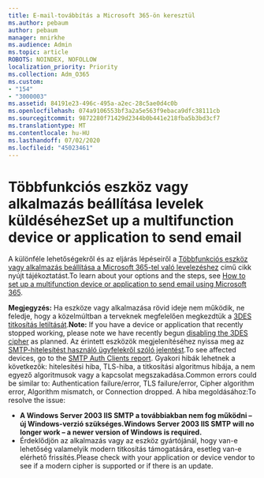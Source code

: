 ```yaml
---
title: E-mail-továbbítás a Microsoft 365-ön keresztül
ms.author: pebaum
author: pebaum
manager: mnirkhe
ms.audience: Admin
ms.topic: article
ROBOTS: NOINDEX, NOFOLLOW
localization_priority: Priority
ms.collection: Adm_O365
ms.custom:
- "154"
- "3000003"
ms.assetid: 84191e23-496c-495a-a2ec-28c5ae0d4c0b
ms.openlocfilehash: 074a9106553bf3a2a5e563f9ebaca9dfc38111cb
ms.sourcegitcommit: 9872280f71429d2344b0b441e218fba5b3bd3cf7
ms.translationtype: MT
ms.contentlocale: hu-HU
ms.lasthandoff: 07/02/2020
ms.locfileid: "45023461"
---
```

# <a name="set-up-a-multifunction-device-or-application-to-send-email"></a><span data-ttu-id="1a87b-102">Többfunkciós eszköz vagy alkalmazás beállítása levelek küldéséhez</span><span class="sxs-lookup"><span data-stu-id="1a87b-102">Set up a multifunction device or application to send email</span></span>

<span data-ttu-id="1a87b-103">A különféle lehetőségekről és az eljárás lépéseiről a [Többfunkciós eszköz vagy alkalmazás beállítása a Microsoft 365-tel való levelezéshez](https://docs.microsoft.com/Exchange/mail-flow-best-practices/how-to-set-up-a-multifunction-device-or-application-to-send-email-using-microsoft-365-or-office-365) című cikk nyújt tájékoztatást.</span><span class="sxs-lookup"><span data-stu-id="1a87b-103">To learn about your options and the steps, see [How to set up a multifunction device or application to send email using Microsoft 365](https://docs.microsoft.com/Exchange/mail-flow-best-practices/how-to-set-up-a-multifunction-device-or-application-to-send-email-using-microsoft-365-or-office-365).</span></span>
  
<span data-ttu-id="1a87b-104">**Megjegyzés:** Ha eszköze vagy alkalmazása rövid ideje nem működik, ne feledje, hogy a közelmúltban a terveknek megfelelően megkezdtük a [3DES titkosítás letiltását](https://docs.microsoft.com/microsoft-365/compliance/technical-reference-details-about-encryption).</span><span class="sxs-lookup"><span data-stu-id="1a87b-104">**Note:** If you have a device or application that recently stopped working, please note we have recently begun [disabling the 3DES cipher](https://docs.microsoft.com/microsoft-365/compliance/technical-reference-details-about-encryption) as planned.</span></span> <span data-ttu-id="1a87b-105">Az érintett eszközök megjelenítéséhez nyissa meg az [SMTP-hitelesítést használó ügyfelekről szóló jelentést](https://protection.office.com/mailflow/dashboard).</span><span class="sxs-lookup"><span data-stu-id="1a87b-105">To see affected devices, go to the [SMTP Auth Clients report](https://protection.office.com/mailflow/dashboard).</span></span> <span data-ttu-id="1a87b-106">Gyakori hibák lehetnek a következők: hitelesítési hiba, TLS-hiba, a titkosítási algoritmus hibája, a nem egyező algoritmusok vagy a kapcsolat megszakadása.</span><span class="sxs-lookup"><span data-stu-id="1a87b-106">Common errors could be similar to: Authentication failure/error, TLS failure/error, Cipher algorithm error, Algorithm mismatch, or Connection dropped.</span></span> <span data-ttu-id="1a87b-107">A hiba megoldásához:</span><span class="sxs-lookup"><span data-stu-id="1a87b-107">To resolve the issue:</span></span>

 - <span data-ttu-id="1a87b-108">**A Windows Server 2003 IIS SMTP a továbbiakban nem fog működni – új Windows-verzió szükséges.**</span><span class="sxs-lookup"><span data-stu-id="1a87b-108">**Windows Server 2003 IIS SMTP will no longer work – a newer version of Windows is required.**</span></span>  
 - <span data-ttu-id="1a87b-109">Érdeklődjön az alkalmazás vagy az eszköz gyártójánál, hogy van-e lehetőség valamelyik modern titkosítás támogatására, esetleg van-e elérhető frissítés.</span><span class="sxs-lookup"><span data-stu-id="1a87b-109">Please check with your application or device vendor to see if a modern cipher is supported or if there is an update.</span></span>
